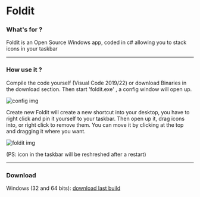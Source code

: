 # Foldit

### What's for ?
Foldit is an Open Source Windows app, coded in c# allowing you to stack icons in your taskbar
***
### How use it ?
Compile the code yourself (Visual Code 2019/22) or download Binaries in the download section.
Then start 'foldit.exe' , a config window will open up.

![config img](http://rochette-arthur.herokuapp.com/public/others/foldit_media_config.png)

Create new Foldit will create a new shortcut into your desktop, you have to right click and pin it yourself to your taskbar.
Then open up it, drag icons into, or right click to remove them. You can move it by clicking at the top and dragging it where you want.

![foldit img](http://rochette-arthur.herokuapp.com/public/others/foldit_media1.png)

(PS: icon in the taskbar will be reshreshed after a restart)

***
### Download

Windows (32 and 64 bits): [download last build](https://rochette-arthur.herokuapp.com/public/downloads/foldit/Foldit%20release.rar)

